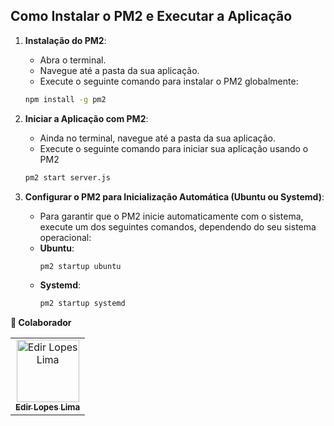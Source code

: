 ## Como Instalar o PM2 e Executar a Aplicação

1. **Instalação do PM2**:
    - Abra o terminal.
    - Navegue até a pasta da sua aplicação.
    - Execute o seguinte comando para instalar o PM2 globalmente:
    ```bash
    npm install -g pm2
    ```

2. **Iniciar a Aplicação com PM2**:
    - Ainda no terminal, navegue até a pasta da sua aplicação.
    - Execute o seguinte comando para iniciar sua aplicação usando o PM2
    ```bash
    pm2 start server.js
    ```

3. **Configurar o PM2 para Inicialização Automática (Ubuntu ou Systemd)**:
    - Para garantir que o PM2 inicie automaticamente com o sistema, execute um dos seguintes comandos, dependendo do seu sistema operacional:
    - **Ubuntu**:
        ```bash
        pm2 startup ubuntu
        ```
    - **Systemd**:
        ```bash
        pm2 startup systemd
        ```
**:handshake: Colaborador**
<table>
  <tr>
    <td align="center">
      <a href="http://github.com/edirlopesdev">
        <img src="https://avatars.githubusercontent.com/u/128933712?v=4" width="100px;" alt="Edir Lopes Lima"/><br>
        <sub>
          <b>Edir Lopes Lima</b>
        </sub>
      </a>
    </td>
  </tr>
</table>